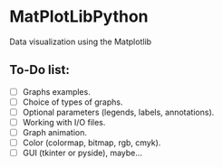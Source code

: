 # MatPlotLibPython
Data visualization using the Matplotlib

## To-Do list:
- [ ] Graphs examples.
- [ ] Choice of types of graphs.
- [ ] Optional parameters (legends, labels, annotations).
- [ ] Working with I/O files.
- [ ] Graph animation.
- [ ] Color (colormap, bitmap, rgb, cmyk).
- [ ] GUI (tkinter or pyside), maybe...

